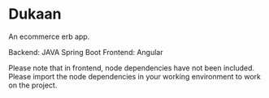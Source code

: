 # Dukaan

An ecommerce erb app.

Backend: JAVA Spring Boot
Frontend: Angular

Please note that in frontend, node dependencies have not been included. Please import the node dependencies in your working environment to work on the project.
